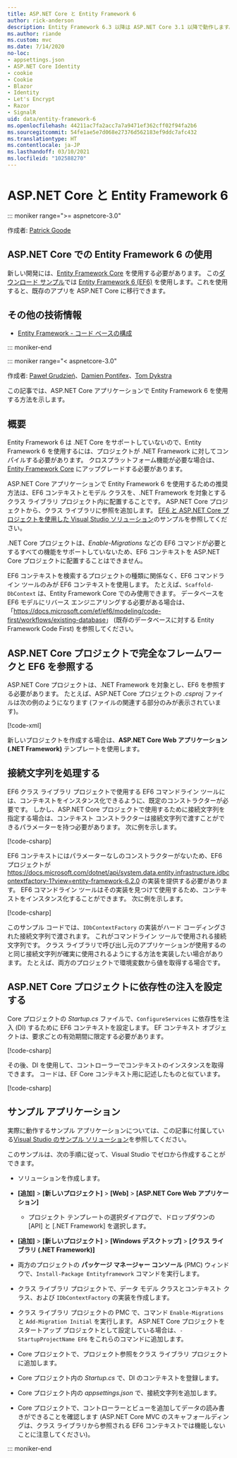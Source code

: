 ```yaml
---
title: ASP.NET Core と Entity Framework 6
author: rick-anderson
description: Entity Framework 6.3 以降は ASP.NET Core 3.1 以降で動作します。
ms.author: riande
ms.custom: mvc
ms.date: 7/14/2020
no-loc:
- appsettings.json
- ASP.NET Core Identity
- cookie
- Cookie
- Blazor
- Identity
- Let's Encrypt
- Razor
- SignalR
uid: data/entity-framework-6
ms.openlocfilehash: 44211ac7fa2acc7a7a9471ef362cff02f94fa2b6
ms.sourcegitcommit: 54fe1ae5e7d068e27376d562183ef9ddc7afc432
ms.translationtype: HT
ms.contentlocale: ja-JP
ms.lasthandoff: 03/10/2021
ms.locfileid: "102588270"
---
```

# <a name="aspnet-core-and-entity-framework-6"></a>ASP.NET Core と Entity Framework 6
::: moniker range=">= aspnetcore-3.0"

作成者: [Patrick Goode](https://github.com/attrib75)

## <a name="using-entity-framework-6-with-aspnet-core"></a>ASP.NET Core での Entity Framework 6 の使用

新しい開発には、[Entity Framework Core](/ef/) を使用する必要があります。 この[ダウンロード サンプル](https://github.com/dotnet/AspNetCore.Docs/tree/main/aspnetcore/data/entity-framework-6/3.xsample)では [Entity Framework 6 (EF6)](/ef/ef6) を使用します。これを使用すると、既存のアプリを ASP.NET Core に移行できます。

## <a name="additional-resources"></a>その他の技術情報

* [Entity Framework - コード ベースの構成](/ef/ef6/fundamentals/configuring/code-based)

::: moniker-end

::: moniker range="< aspnetcore-3.0"

作成者: [Paweł Grudzień](https://github.com/pgrudzien12)、[Damien Pontifex](https://github.com/DamienPontifex)、[Tom Dykstra](https://github.com/tdykstra)

この記事では、ASP.NET Core アプリケーションで Entity Framework 6 を使用する方法を示します。    

## <a name="overview"></a>概要 

Entity Framework 6 は .NET Core をサポートしていないので、Entity Framework 6 を使用するには、プロジェクトが .NET Framework に対してコンパイルする必要があります。 クロスプラットフォーム機能が必要な場合は、[Entity Framework Core](/ef/) にアップグレードする必要があります。  

ASP.NET Core アプリケーションで Entity Framework 6 を使用するための推奨方法は、EF6 コンテキストとモデル クラスを、.NET Framework を対象とするクラス ライブラリ プロジェクト内に配置することです。 ASP.NET Core プロジェクトから、クラス ライブラリに参照を追加します。 [EF6 と ASP.NET Core プロジェクトを使用した Visual Studio ソリューション](https://github.com/dotnet/AspNetCore.Docs/tree/main/aspnetcore/data/entity-framework-6/sample/)のサンプルを参照してください。    

.NET Core プロジェクトは、*Enable-Migrations* などの EF6 コマンドが必要とするすべての機能をサポートしていないため、EF6 コンテキストを ASP.NET Core プロジェクトに配置することはできません。    

EF6 コンテキストを検索するプロジェクトの種類に関係なく、EF6 コマンドライン ツールのみが EF6 コンテキストを使用します。 たとえば、`Scaffold-DbContext` は、Entity Framework Core でのみ使用できます。 データベースを EF6 モデルにリバース エンジニアリングする必要がある場合は、「<https://docs.microsoft.com/ef/ef6/modeling/code-first/workflows/existing-database>」 (既存のデータベースに対する Entity Framework Code First) を参照してください。    

## <a name="reference-full-framework-and-ef6-in-the-aspnet-core-project"></a>ASP.NET Core プロジェクトで完全なフレームワークと EF6 を参照する 

ASP.NET Core プロジェクトは、.NET Framework を対象とし、EF6 を参照する必要があります。 たとえば、ASP.NET Core プロジェクトの *.csproj* ファイルは次の例のようになります (ファイルの関連する部分のみが表示されています)。    

[!code-xml[](entity-framework-6/sample/MVCCore/MVCCore.csproj?range=3-9&highlight=2)]   

新しいプロジェクトを作成する場合は、**ASP.NET Core Web アプリケーション (.NET Framework)** テンプレートを使用します。    

## <a name="handle-connection-strings"></a>接続文字列を処理する    

EF6 クラス ライブラリ プロジェクトで使用する EF6 コマンドライン ツールには、コンテキストをインスタンス化できるように、既定のコンストラクターが必要です。 しかし、ASP.NET Core プロジェクトで使用するために接続文字列を指定する場合は、コンテキスト コンストラクターは接続文字列で渡すことができるパラメーターを持つ必要があります。 次に例を示します。   

[!code-csharp[](entity-framework-6/sample/EF6/SchoolContext.cs?name=snippet_Constructor)]   

EF6 コンテキストにはパラメーターなしのコンストラクターがないため、EF6 プロジェクトが <https://docs.microsoft.com/dotnet/api/system.data.entity.infrastructure.idbcontextfactory-1?view=entity-framework-6.2.0> の実装を提供する必要があります。 EF6 コマンドライン ツールはその実装を見つけて使用するため、コンテキストをインスタンス化することができます。 次に例を示します。   

[!code-csharp[](entity-framework-6/sample/EF6/SchoolContextFactory.cs?name=snippet_IDbContextFactory)]  

このサンプル コードでは、`IDbContextFactory` の実装がハード コーディングされた接続文字列で渡されます。 これがコマンドライン ツールで使用される接続文字列です。 クラス ライブラリで呼び出し元のアプリケーションが使用するのと同じ接続文字列が確実に使用されるようにする方法を実装したい場合があります。 たとえば、両方のプロジェクトで環境変数から値を取得する場合です。   

## <a name="set-up-dependency-injection-in-the-aspnet-core-project"></a>ASP.NET Core プロジェクトに依存性の注入を設定する  

Core プロジェクトの *Startup.cs* ファイルで、`ConfigureServices` に依存性を注入 (DI) するために EF6 コンテキストを設定します。 EF コンテキスト オブジェクトは、要求ごとの有効期間に限定する必要があります。   

[!code-csharp[](entity-framework-6/sample/MVCCore/Startup.cs?name=snippet_ConfigureServices&highlight=5)]   

その後、DI を使用して、コントローラーでコンテキストのインスタンスを取得できます。 コードは、EF Core コンテキスト用に記述したものと似ています。    

[!code-csharp[](entity-framework-6/sample/MVCCore/Controllers/StudentsController.cs?name=snippet_ContextInController)]  

## <a name="sample-application"></a>サンプル アプリケーション   

実際に動作するサンプル アプリケーションについては、この記事に付属している[Visual Studio のサンプル ソリューション](https://github.com/dotnet/AspNetCore.Docs/tree/main/aspnetcore/data/entity-framework-6/sample/)を参照してください。    

このサンプルは、次の手順に従って、Visual Studio でゼロから作成することができます。    

* ソリューションを作成します。    

* **[追加]** > **[新しいプロジェクト]** > **[Web]** > **[ASP.NET Core Web アプリケーション]**    
  * プロジェクト テンプレートの選択ダイアログで、ドロップダウンの [API] と [.NET Framework] を選択します。 

* **[追加]** > **[新しいプロジェクト]** > **[Windows デスクトップ]** > **[クラス ライブラリ (.NET Framework)]**  

* 両方のプロジェクトの **パッケージ マネージャー コンソール** (PMC) ウィンドウで、`Install-Package Entityframework` コマンドを実行します。    

* クラス ライブラリ プロジェクトで、データ モデル クラスとコンテキスト クラス、および `IDbContextFactory` の実装を作成します。    

* クラス ライブラリ プロジェクトの PMC で、コマンド `Enable-Migrations` と `Add-Migration Initial` を実行します。 ASP.NET Core プロジェクトをスタートアップ プロジェクトとして設定している場合は、`-StartupProjectName EF6` をこれらのコマンドに追加します。 

* Core プロジェクトで、プロジェクト参照をクラス ライブラリ プロジェクトに追加します。    

* Core プロジェクト内の *Startup.cs* で、DI のコンテキストを登録します。    

* Core プロジェクト内の *appsettings.json* で、接続文字列を追加します。  

* Core プロジェクトで、コントローラーとビューを追加してデータの読み書きができることを確認します (ASP.NET Core MVC のスキャフォールディングは、クラス ライブラリから参照される EF6 コンテキストでは機能しないことに注意してください)。

::: moniker-end
